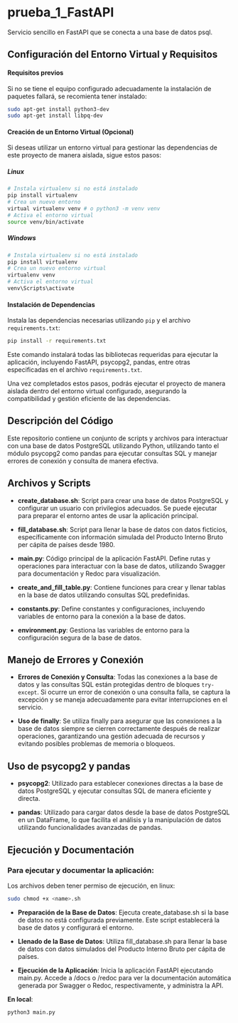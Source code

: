 # prueba_1_FastAPI
Servicio sencillo en FastAPI que se conecta a una base de datos psql.

## Configuración del Entorno Virtual y Requisitos

#### Requisitos previos

Si no se tiene el equipo configurado adecuadamente la instalación de paquetes fallará, se recomienta tener instalado:

```bash
sudo apt-get install python3-dev
sudo apt-get install libpq-dev
```

#### Creación de un Entorno Virtual (Opcional)

Si deseas utilizar un entorno virtual para gestionar las dependencias de este proyecto de manera aislada, sigue estos pasos:

##### Linux

```bash
# Instala virtualenv si no está instalado
pip install virtualenv 
# Crea un nuevo entorno
virtual virtualenv venv # o python3 -m venv venv
# Activa el entorno virtual
source venv/bin/activate
```
##### Windows

```bash
# Instala virtualenv si no está instalado 
pip install virtualenv 
# Crea un nuevo entorno virtual 
virtualenv venv 
# Activa el entorno virtual 
venv\Scripts\activate
```
#### Instalación de Dependencias

Instala las dependencias necesarias utilizando `pip` y el archivo `requirements.txt`:
```bash
pip install -r requirements.txt
```
Este comando instalará todas las bibliotecas requeridas para ejecutar la aplicación, incluyendo FastAPI, psycopg2, pandas, entre otras especificadas en el archivo `requirements.txt`.

Una vez completados estos pasos, podrás ejecutar el proyecto de manera aislada dentro del entorno virtual configurado, asegurando la compatibilidad y gestión eficiente de las dependencias.

## Descripción del Código

Este repositorio contiene un conjunto de scripts y archivos para interactuar con una base de datos PostgreSQL utilizando Python, utilizando tanto el módulo psycopg2 como pandas para ejecutar consultas SQL y manejar errores de conexión y consulta de manera efectiva.
## Archivos y Scripts

- **create_database.sh**: Script para crear una base de datos PostgreSQL y configurar un usuario con privilegios adecuados. Se puede ejecutar para preparar el entorno antes de usar la aplicación principal.

- **fill_database.sh**: Script para llenar la base de datos con datos ficticios, específicamente con información simulada del Producto Interno Bruto per cápita de países desde 1980.

- **main.py**: Código principal de la aplicación FastAPI. Define rutas y operaciones para interactuar con la base de datos, utilizando Swagger para documentación y Redoc para visualización.

- **create_and_fill_table.py**: Contiene funciones para crear y llenar tablas en la base de datos utilizando consultas SQL predefinidas.

- **constants.py**: Define constantes y configuraciones, incluyendo variables de entorno para la conexión a la base de datos.

- **environment.py**: Gestiona las variables de entorno para la configuración segura de la base de datos.

## Manejo de Errores y Conexión

- **Errores de Conexión y Consulta**: Todas las conexiones a la base de datos y las consultas SQL están protegidas dentro de bloques `try-except`. Si ocurre un error de conexión o una consulta falla, se captura la excepción y se maneja adecuadamente para evitar interrupciones en el servicio.

- **Uso de finally**: Se utiliza finally para asegurar que las conexiones a la base de datos siempre se cierren correctamente después de realizar operaciones, garantizando una gestión adecuada de recursos y evitando posibles problemas de memoria o bloqueos.

## Uso de psycopg2 y pandas

- **psycopg2**: Utilizado para establecer conexiones directas a la base de datos PostgreSQL y ejecutar consultas SQL de manera eficiente y directa.

- **pandas**: Utilizado para cargar datos desde la base de datos PostgreSQL en un DataFrame, lo que facilita el análisis y la manipulación de datos utilizando funcionalidades avanzadas de pandas.

## Ejecución y Documentación

### Para ejecutar y documentar la aplicación:

Los archivos deben tener permiso de ejecución, en linux:

```bash
sudo chmod +x <name>.sh
```

- **Preparación de la Base de Datos**:
    Ejecuta create_database.sh si la base de datos no está configurada previamente. Este script establecerá la base de datos y configurará el entorno. 

- **Llenado de la Base de Datos**:
    Utiliza fill_database.sh para llenar la base de datos con datos simulados del Producto Interno Bruto per cápita de países.

- **Ejecución de la Aplicación**:
    Inicia la aplicación FastAPI ejecutando main.py. Accede a /docs o /redoc para ver la documentación automática generada por Swagger o Redoc, respectivamente, y administra la API.

**En local**:

```bash
python3 main.py
```
